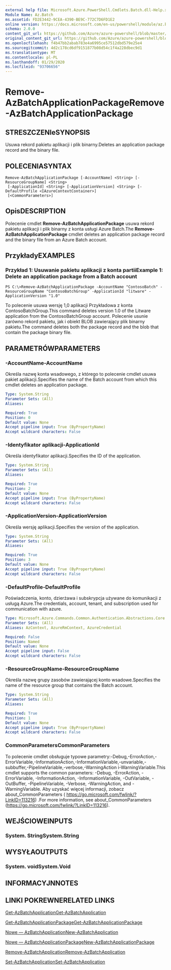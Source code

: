 ```yaml
---
external help file: Microsoft.Azure.PowerShell.Cmdlets.Batch.dll-Help.xml
Module Name: Az.Batch
ms.assetid: FD2E3442-9CEA-4390-BE9C-772C7D6FD1E2
online version: https://docs.microsoft.com/en-us/powershell/module/az.batch/remove-azbatchapplicationpackage
schema: 2.0.0
content_git_url: https://github.com/Azure/azure-powershell/blob/master/src/Batch/Batch/help/Remove-AzBatchApplicationPackage.md
original_content_git_url: https://github.com/Azure/azure-powershell/blob/master/src/Batch/Batch/help/Remove-AzBatchApplicationPackage.md
ms.openlocfilehash: f4b47bb2abab783e4a6995ce57512dbd579e25e4
ms.sourcegitcommit: 4d2c178cd6df9151877b08d54c1f4a228dbec9d1
ms.translationtype: MT
ms.contentlocale: pl-PL
ms.lasthandoff: 01/29/2020
ms.locfileid: "93706656"
---
```

# <span data-ttu-id="f77cb-101">Remove-AzBatchApplicationPackage</span><span class="sxs-lookup"><span data-stu-id="f77cb-101">Remove-AzBatchApplicationPackage</span></span>

## <span data-ttu-id="f77cb-102">STRESZCZENIe</span><span class="sxs-lookup"><span data-stu-id="f77cb-102">SYNOPSIS</span></span>
<span data-ttu-id="f77cb-103">Usuwa rekord pakietu aplikacji i plik binarny.</span><span class="sxs-lookup"><span data-stu-id="f77cb-103">Deletes an application package record and the binary file.</span></span>

## <span data-ttu-id="f77cb-104">POLECENIA</span><span class="sxs-lookup"><span data-stu-id="f77cb-104">SYNTAX</span></span>

```
Remove-AzBatchApplicationPackage [-AccountName] <String> [-ResourceGroupName] <String>
 [-ApplicationId] <String> [-ApplicationVersion] <String> [-DefaultProfile <IAzureContextContainer>]
 [<CommonParameters>]
```

## <span data-ttu-id="f77cb-105">Opis</span><span class="sxs-lookup"><span data-stu-id="f77cb-105">DESCRIPTION</span></span>
<span data-ttu-id="f77cb-106">Polecenie cmdlet **Remove-AzBatchApplicationPackage** usuwa rekord pakietu aplikacji i plik binarny z konta usługi Azure Batch.</span><span class="sxs-lookup"><span data-stu-id="f77cb-106">The **Remove-AzBatchApplicationPackage** cmdlet deletes an application package record and the binary file from an Azure Batch account.</span></span>

## <span data-ttu-id="f77cb-107">Przykłady</span><span class="sxs-lookup"><span data-stu-id="f77cb-107">EXAMPLES</span></span>

### <span data-ttu-id="f77cb-108">Przykład 1: Usuwanie pakietu aplikacji z konta partii</span><span class="sxs-lookup"><span data-stu-id="f77cb-108">Example 1: Delete an application package from a Batch account</span></span>
```
PS C:\>Remove-AzBatchApplicationPackage -AccountName "ContosoBatch" -ResourceGroupName "ContosoBatchGroup" -ApplicationId "litware" -ApplicationVersion "1.0"
```

<span data-ttu-id="f77cb-109">To polecenie usuwa wersję 1,0 aplikacji Przykładowa z konta ContosoBatchGroup.</span><span class="sxs-lookup"><span data-stu-id="f77cb-109">This command deletes version 1.0 of the Litware application from the ContosoBatchGroup account.</span></span>
<span data-ttu-id="f77cb-110">Polecenie usunie zarówno rekord pakietu, jak i obiekt BLOB zawierający plik binarny pakietu.</span><span class="sxs-lookup"><span data-stu-id="f77cb-110">The command deletes both the package record and the blob that contain the package binary file.</span></span>

## <span data-ttu-id="f77cb-111">PARAMETRÓW</span><span class="sxs-lookup"><span data-stu-id="f77cb-111">PARAMETERS</span></span>

### <span data-ttu-id="f77cb-112">-AccountName</span><span class="sxs-lookup"><span data-stu-id="f77cb-112">-AccountName</span></span>
<span data-ttu-id="f77cb-113">Określa nazwę konta wsadowego, z którego to polecenie cmdlet usuwa pakiet aplikacji.</span><span class="sxs-lookup"><span data-stu-id="f77cb-113">Specifies the name of the Batch account from which this cmdlet deletes an application package.</span></span>

```yaml
Type: System.String
Parameter Sets: (All)
Aliases:

Required: True
Position: 0
Default value: None
Accept pipeline input: True (ByPropertyName)
Accept wildcard characters: False
```

### <span data-ttu-id="f77cb-114">-Identyfikator aplikacji</span><span class="sxs-lookup"><span data-stu-id="f77cb-114">-ApplicationId</span></span>
<span data-ttu-id="f77cb-115">Określa identyfikator aplikacji.</span><span class="sxs-lookup"><span data-stu-id="f77cb-115">Specifies the ID of the application.</span></span>

```yaml
Type: System.String
Parameter Sets: (All)
Aliases:

Required: True
Position: 2
Default value: None
Accept pipeline input: True (ByPropertyName)
Accept wildcard characters: False
```

### <span data-ttu-id="f77cb-116">-ApplicationVersion</span><span class="sxs-lookup"><span data-stu-id="f77cb-116">-ApplicationVersion</span></span>
<span data-ttu-id="f77cb-117">Określa wersję aplikacji.</span><span class="sxs-lookup"><span data-stu-id="f77cb-117">Specifies the version of the application.</span></span>

```yaml
Type: System.String
Parameter Sets: (All)
Aliases:

Required: True
Position: 3
Default value: None
Accept pipeline input: True (ByPropertyName)
Accept wildcard characters: False
```

### <span data-ttu-id="f77cb-118">-DefaultProfile</span><span class="sxs-lookup"><span data-stu-id="f77cb-118">-DefaultProfile</span></span>
<span data-ttu-id="f77cb-119">Poświadczenia, konto, dzierżawa i subskrypcja używane do komunikacji z usługą Azure.</span><span class="sxs-lookup"><span data-stu-id="f77cb-119">The credentials, account, tenant, and subscription used for communication with azure.</span></span>

```yaml
Type: Microsoft.Azure.Commands.Common.Authentication.Abstractions.Core.IAzureContextContainer
Parameter Sets: (All)
Aliases: AzContext, AzureRmContext, AzureCredential

Required: False
Position: Named
Default value: None
Accept pipeline input: False
Accept wildcard characters: False
```

### <span data-ttu-id="f77cb-120">-ResourceGroupName</span><span class="sxs-lookup"><span data-stu-id="f77cb-120">-ResourceGroupName</span></span>
<span data-ttu-id="f77cb-121">Określa nazwę grupy zasobów zawierającej konto wsadowe.</span><span class="sxs-lookup"><span data-stu-id="f77cb-121">Specifies the name of the resource group that contains the Batch account.</span></span>

```yaml
Type: System.String
Parameter Sets: (All)
Aliases:

Required: True
Position: 1
Default value: None
Accept pipeline input: True (ByPropertyName)
Accept wildcard characters: False
```

### <span data-ttu-id="f77cb-122">CommonParameters</span><span class="sxs-lookup"><span data-stu-id="f77cb-122">CommonParameters</span></span>
<span data-ttu-id="f77cb-123">To polecenie cmdlet obsługuje typowe parametry:-Debug,-ErrorAction,-ErrorVariable,-InformationAction,-InformationVariable,-unvariable,-subbuffer,-PipelineVariable,-verbose,-WarningAction i-WarningVariable.</span><span class="sxs-lookup"><span data-stu-id="f77cb-123">This cmdlet supports the common parameters: -Debug, -ErrorAction, -ErrorVariable, -InformationAction, -InformationVariable, -OutVariable, -OutBuffer, -PipelineVariable, -Verbose, -WarningAction, and -WarningVariable.</span></span> <span data-ttu-id="f77cb-124">Aby uzyskać więcej informacji, zobacz about_CommonParameters ( https://go.microsoft.com/fwlink/?LinkID=113216) .</span><span class="sxs-lookup"><span data-stu-id="f77cb-124">For more information, see about_CommonParameters (https://go.microsoft.com/fwlink/?LinkID=113216).</span></span>

## <span data-ttu-id="f77cb-125">WEJŚCIOWE</span><span class="sxs-lookup"><span data-stu-id="f77cb-125">INPUTS</span></span>

### <span data-ttu-id="f77cb-126">System. String</span><span class="sxs-lookup"><span data-stu-id="f77cb-126">System.String</span></span>

## <span data-ttu-id="f77cb-127">WYSYŁA</span><span class="sxs-lookup"><span data-stu-id="f77cb-127">OUTPUTS</span></span>

### <span data-ttu-id="f77cb-128">System. void</span><span class="sxs-lookup"><span data-stu-id="f77cb-128">System.Void</span></span>

## <span data-ttu-id="f77cb-129">INFORMACYJN</span><span class="sxs-lookup"><span data-stu-id="f77cb-129">NOTES</span></span>

## <span data-ttu-id="f77cb-130">LINKI POKREWNE</span><span class="sxs-lookup"><span data-stu-id="f77cb-130">RELATED LINKS</span></span>

[<span data-ttu-id="f77cb-131">Get-AzBatchApplication</span><span class="sxs-lookup"><span data-stu-id="f77cb-131">Get-AzBatchApplication</span></span>](./Get-AzBatchApplication.md)

[<span data-ttu-id="f77cb-132">Get-AzBatchApplicationPackage</span><span class="sxs-lookup"><span data-stu-id="f77cb-132">Get-AzBatchApplicationPackage</span></span>](./Get-AzBatchApplicationPackage.md)

[<span data-ttu-id="f77cb-133">Nowe — AzBatchApplication</span><span class="sxs-lookup"><span data-stu-id="f77cb-133">New-AzBatchApplication</span></span>](./New-AzBatchApplication.md)

[<span data-ttu-id="f77cb-134">Nowe — AzBatchApplicationPackage</span><span class="sxs-lookup"><span data-stu-id="f77cb-134">New-AzBatchApplicationPackage</span></span>](./New-AzBatchApplicationPackage.md)

[<span data-ttu-id="f77cb-135">Remove-AzBatchApplication</span><span class="sxs-lookup"><span data-stu-id="f77cb-135">Remove-AzBatchApplication</span></span>](./Remove-AzBatchApplication.md)

[<span data-ttu-id="f77cb-136">Set-AzBatchApplication</span><span class="sxs-lookup"><span data-stu-id="f77cb-136">Set-AzBatchApplication</span></span>](./Set-AzBatchApplication.md)


